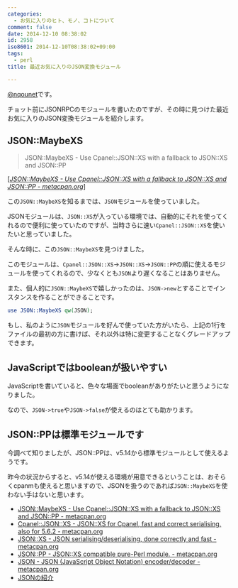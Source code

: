 ```yaml
---
categories:
  - お気に入りのヒト、モノ、コトについて
comment: false
date: 2014-12-10 08:38:02
id: 2958
iso8601: 2014-12-10T08:38:02+09:00
tags:
  - perl
title: 最近お気に入りのJSON変換モジュール

---
```


<p><a href="https://twitter.com/nqounet">@nqounet</a>です。</p>

<p>チョット前にJSONRPCのモジュールを書いたのですが、その時に見つけた最近お気に入りのJSON変換モジュールを紹介します。</p>



<h2>JSON::MaybeXS</h2>

<blockquote cite="https://metacpan.org/pod/JSON::MaybeXS" title="JSON::MaybeXS - Use Cpanel::JSON::XS with a fallback to JSON::XS and JSON::PP - metacpan.org" class="blockquote"><p>JSON::MaybeXS - Use Cpanel::JSON::XS with a fallback to JSON::XS and JSON::PP</p></blockquote>

<div class="cite">[<cite><a href="https://metacpan.org/pod/JSON::MaybeXS">JSON::MaybeXS - Use Cpanel::JSON::XS with a fallback to JSON::XS and JSON::PP - metacpan.org</a></cite>]</div>

<p>この<code>JSON::MaybeXS</code>を知るまでは、<code>JSON</code>モジュールを使っていました。</p>

<p>JSONモジュールは、<code>JSON::XS</code>が入っている環境では、自動的にそれを使ってくれるので便利に使っていたのですが、当時さらに速い<code>Cpanel::JSON::XS</code>を使いたいと思っていました。</p>

<p>そんな時に、この<code>JSON::MaybeXS</code>を見つけました。</p>

<p>このモジュールは、<code>Cpanel::JSON::XS</code>→<code>JSON::XS</code>→<code>JSON::PP</code>の順に使えるモジュールを使ってくれるので、少なくとも<code>JSON</code>より遅くなることはありません。</p>

<p>また、個人的に<code>JSON::MaybeXS</code>で嬉しかったのは、<code>JSON->new</code>とすることでインスタンスを作ることができることです。</p>

```perl
use JSON::MaybeXS qw(JSON);
```

<p>もし、私のように<code>JSON</code>モジュールを好んで使っていた方がいたら、上記の1行をファイルの最初の方に書けば、それ以外は特に変更することなくグレードアップできます。</p>

<h2>JavaScriptではbooleanが扱いやすい</h2>

<p>JavaScriptを書いていると、色々な場面でbooleanがありがたいと思うようになりました。</p>

<p>なので、<code>JSON->true</code>や<code>JSON->false</code>が使えるのはとても助かります。</p>

<h2>JSON::PPは標準モジュールです</h2>

<p>今調べて知りましたが、JSON::PPは、v5.14から標準モジュールとして使えるようです。</p>

<p>昨今の状況からすると、v5.14が使える環境が用意できるということは、おそらくcpanmも使えると思いますので、JSONを扱うのであれば<code>JSON::MaybeXS</code>を使わない手はないと思います。</p>

<ul>
<li><a href="https://metacpan.org/pod/JSON::MaybeXS">JSON::MaybeXS - Use Cpanel::JSON::XS with a fallback to JSON::XS and JSON::PP - metacpan.org</a></li>
<li><a href="https://metacpan.org/pod/Cpanel::JSON::XS">Cpanel::JSON::XS - JSON::XS for Cpanel, fast and correct serialising, also for 5.6.2 - metacpan.org</a></li>
<li><a href="https://metacpan.org/pod/JSON::XS">JSON::XS - JSON serialising/deserialising, done correctly and fast - metacpan.org</a></li>
<li><a href="https://metacpan.org/pod/JSON::PP">JSON::PP - JSON::XS compatible pure-Perl module. - metacpan.org</a></li>
<li><a href="https://metacpan.org/pod/JSON">JSON - JSON (JavaScript Object Notation) encoder/decoder - metacpan.org</a></li>
<li><a href="http://www.json.org/json-ja.html">JSONの紹介</a></li>
</ul>
    	